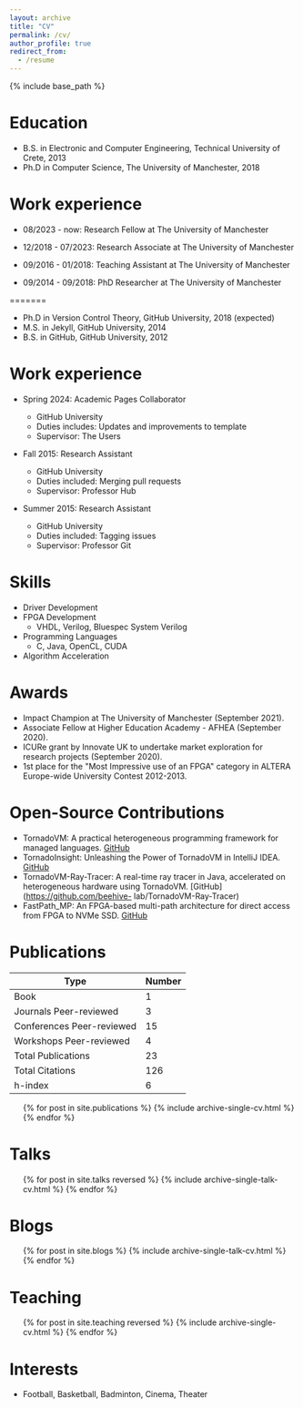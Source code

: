 ```yaml
---
layout: archive
title: "CV"
permalink: /cv/
author_profile: true
redirect_from:
  - /resume
---
```


{% include base_path %}

Education
======
* B.S. in Electronic and Computer Engineering, Technical University of Crete, 2013
* Ph.D in Computer Science, The University of Manchester, 2018

Work experience
======
* 08/2023 - now: Research Fellow at The University of Manchester

* 12/2018 - 07/2023: Research Associate at The University of Manchester

* 09/2016 - 01/2018: Teaching Assistant at The University of Manchester

* 09/2014 - 09/2018: PhD Researcher at The University of Manchester

=======
* Ph.D in Version Control Theory, GitHub University, 2018 (expected)
* M.S. in Jekyll, GitHub University, 2014
* B.S. in GitHub, GitHub University, 2012

Work experience
======
* Spring 2024: Academic Pages Collaborator
  * GitHub University
  * Duties includes: Updates and improvements to template
  * Supervisor: The Users

* Fall 2015: Research Assistant
  * GitHub University
  * Duties included: Merging pull requests
  * Supervisor: Professor Hub

* Summer 2015: Research Assistant
  * GitHub University
  * Duties included: Tagging issues
  * Supervisor: Professor Git

Skills
======
* Driver Development
* FPGA Development
  * VHDL, Verilog, Bluespec System Verilog
* Programming Languages
  * C, Java, OpenCL, CUDA
* Algorithm Acceleration

Awards
======
* Impact Champion at The University of Manchester (September 2021).
* Associate Fellow at Higher Education Academy - AFHEA (September 2020).
* ICURe grant by Innovate UK to undertake market exploration for research projects (September 2020).
* 1st place for the "Most Impressive use of an FPGA" category in ALTERA Europe-wide University Contest 2012-2013. 

Open-Source Contributions
======
* TornadoVM: A practical heterogeneous programming framework for managed
languages. [GitHub](https://github.com/beehive-lab/TornadoVM)
* TornadoInsight: Unleashing the Power of TornadoVM in IntelliJ IDEA.
[GitHub](https://github.com/beehive-lab/tornado-insight)
* TornadoVM-Ray-Tracer: A real-time ray tracer in Java, accelerated on
heterogeneous hardware using TornadoVM. [GitHub](https://github.com/beehive-
lab/TornadoVM-Ray-Tracer)
* FastPath_MP: An FPGA-based multi-path architecture for direct access from FPGA
to NVMe SSD. [GitHub](https://github.com/beehive-lab/FastPath_MP)

Publications
======

| Type                      | Number |
|---------------------------|--------|
| Book                      | 1      |
| Journals Peer-reviewed    | 3      |
| Conferences Peer-reviewed | 15     |
| Workshops Peer-reviewed   | 4      |
| Total Publications        | 23     |
| Total Citations           | 126    |
| h-index                   | 6      |

  <ul>{% for post in site.publications %}
    {% include archive-single-cv.html %}
  {% endfor %}</ul>
  
Talks
======
  <ul>{% for post in site.talks reversed %}
    {% include archive-single-talk-cv.html  %}
  {% endfor %}</ul>

Blogs
======
  <ul>{% for post in site.blogs %}
    {% include archive-single-talk-cv.html %}
  {% endfor %}</ul>
  
Teaching
======
  <ul>{% for post in site.teaching reversed %}
    {% include archive-single-cv.html %}
  {% endfor %}</ul>
  
<!-- Service and leadership
======
* Currently signed in to 43 different slack teams
-->

Interests
======
* Football, Basketball, Badminton, Cinema, Theater
